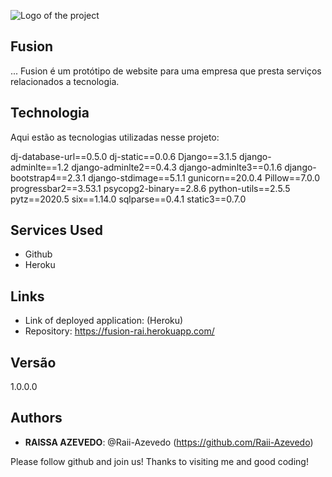 ![Logo of the project](https://fusion-rai.herokuapp.com/static/img/logo.png)
 
## Fusion
 
... Fusion é um protótipo de website para uma empresa que presta serviços relacionados a tecnologia.
 
 
## Technologia
 
Aqui estão as tecnologias utilizadas nesse projeto:
 
dj-database-url==0.5.0
dj-static==0.0.6
Django==3.1.5
django-adminlte==1.2
django-adminlte2==0.4.3
django-adminlte3==0.1.6
django-bootstrap4==2.3.1
django-stdimage==5.1.1
gunicorn==20.0.4
Pillow==7.0.0
progressbar2==3.53.1
psycopg2-binary==2.8.6
python-utils==2.5.5
pytz==2020.5
six==1.14.0
sqlparse==0.4.1
static3==0.7.0
 
 
## Services Used
 
* Github
* Heroku
 
 
## Links
 
  - Link of deployed application: (Heroku)
  - Repository: https://fusion-rai.herokuapp.com/
 
 
## Versão
 
1.0.0.0
 
 
## Authors
 
* **RAISSA AZEVEDO**: @Raii-Azevedo (https://github.com/Raii-Azevedo)
 
 
Please follow github and join us!
Thanks to visiting me and good coding!
